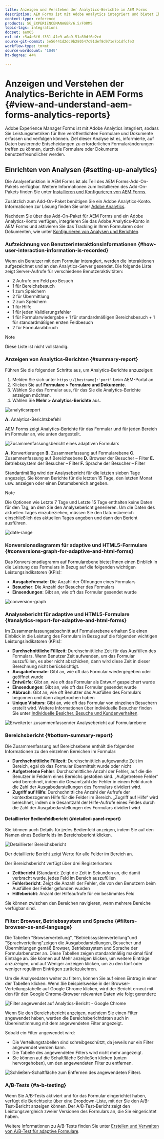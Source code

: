 ```yaml
---
title: Anzeigen und Verstehen der Analytics-Berichte in AEM Forms
description: AEM Forms ist mit Adobe Analytics integriert und bietet Ihnen eine Zusammenfassung und detaillierte Analysen zu Ihren veröffentlichten adaptiven Formularen.
content-type: reference
products: SG_EXPERIENCEMANAGER/6.5/FORMS
topic-tags: integrations
docset: aem65
exl-id: c5a4e6f6-f331-41e9-a0a9-51a30df6e2cd
source-git-commit: 5e56441d2dc9b280547c91def8d971e7b1dfcfe3
workflow-type: tm+mt
source-wordcount: '1049'
ht-degree: 44%

---
```


# Anzeigen und Verstehen der Analytics-Berichte in AEM Forms {#view-and-understand-aem-forms-analytics-reports}

Adobe Experience Manager Forms ist mit Adobe Analytics integriert, sodass Sie Leistungsmetriken für Ihre veröffentlichten Formulare und Dokumente erfassen und verfolgen können. Ziel dieser Analyse ist es, informierte, auf Daten basierende Entscheidungen zu erforderlichen Formularänderungen treffen zu können, durch die Formulare oder Dokumente benutzerfreundlicher werden.

## Einrichten von Analysen {#setting-up-analytics}

Die Analysefunktion in AEM Forms ist als Teil des AEM Forms-Add-On-Pakets verfügbar. Weitere Informationen zum Installieren des Add-On-Pakets finden Sie unter [Installieren und Konfigurieren von AEM Forms](../../forms/using/installing-configuring-aem-forms-osgi.md).

Zusätzlich zum Add-On-Paket benötigen Sie ein Adobe Analytics-Konto. Informationen zur Lösung finden Sie unter [Adobe Analytics](https://www.adobe.com/de/solutions/digital-analytics.html).

Nachdem Sie über das Add-On-Paket für AEM Forms und ein Adobe Analytics-Konto verfügen, integrieren Sie das Adobe Analytics-Konto in AEM Forms und aktivieren Sie das Tracking in Ihren Formularen oder Dokumenten, wie unter [Konfigurieren von Analysen und Berichten](../../forms/using/configure-analytics-forms-documents.md).

### Aufzeichnung von Benutzerinteraktionsinformationen {#how-user-interaction-information-is-recorded}

Wenn ein Benutzer mit dem Formular interagiert, werden die Interaktionen aufgezeichnet und an den Analytics-Server gesendet. Die folgende Liste zeigt Server-Aufrufe für verschiedene Benutzeraktivitäten:

* 2 Aufrufe pro Feld pro Besuch
* 1 für Bereichsbesuch
* 1 zum Speichern
* 2 für Übermittlung
* 2 zum Speichern
* 1 für Hilfe
* 1 für jeden Validierungsfehler
* 1 für Formularwiedergabe + 1 für standardmäßigen Bereichsbesuch + 1 für standardmäßigen ersten Feldbesuch
* 2 für Formularabbruch

>[!NOTE]
>
>Diese Liste ist nicht vollständig.

### Anzeigen von Analytics-Berichten {#summary-report}

Führen Sie die folgenden Schritte aus, um Analytics-Berichte anzuzeigen:

1. Melden Sie sich unter `https://[hostname]:'port'` beim AEM-Portal an
1. Klicken Sie auf **Formulare > Formulare und Dokumente**.
1. Wählen Sie das Formular aus, für das Sie die Analytics-Berichte anzeigen möchten.
1. Wählen Sie **Mehr > Analytics-Berichte** aus.

![analyticsreport](assets/analyticsreport.png)

**A.** Analytics-Berichtsbefehl

AEM Forms zeigt Analytics-Berichte für das Formular und für jeden Bereich im Formular an, wie unten dargestellt.

![Zusammenfassungsbericht eines adaptiven Formulars](assets/analyticsdashboard_callout.png)

**A.** Konvertierungen **B.** Zusammenfassung auf Formularebene **C.** Zusammenfassung auf Bereichsebene **D.** Browser der Besucher – Filter **E.** Betriebssystem der Besucher – Filter **F.** Sprache der Besucher – Filter

Standardmäßig wird der Analysebericht für die letzten sieben Tage angezeigt. Sie können Berichte für die letzten 15 Tage, den letzten Monat usw. anzeigen oder einen Datumsbereich angeben.

>[!NOTE]
>
>Die Optionen wie Letzte 7 Tage und Letzte 15 Tage enthalten keine Daten für den Tag, an dem Sie den Analysebericht generieren. Um die Daten des aktuellen Tages einzubeziehen, müssen Sie den Datumsbereich einschließlich des aktuellen Tages angeben und dann den Bericht ausführen.

![date-range](assets/date-range.png)

### Konversionsdiagramm für adaptive und HTML5-Formulare {#conversions-graph-for-adaptive-and-html-forms}

Das Konversionsdiagramm auf Formularebene bietet Ihnen einen Einblick in die Leistung des Formulars in Bezug auf die folgenden wichtigen Leistungsindikatoren (KPIs):

* **Ausgabeformate**: Die Anzahl der Öffnungen eines Formulars
* **Besucher**: Die Anzahl der Besucher des Formulars
* **Einsendungen**: Gibt an, wie oft das Formular gesendet wurde

![conversion-graph](assets/conversion-graph.png)

### Analysebericht für adaptive und HTML5-Formulare {#analytics-report-for-adaptive-and-html-forms}

Im Zusammenfassungsabschnitt auf Formularebene erhalten Sie einen Einblick in die Leistung des Formulars in Bezug auf die folgenden wichtigen Leistungsindikatoren (KPIs):

* **Durchschnittliche Füllzeit**: Durchschnittliche Zeit für das Ausfüllen des Formulars. Wenn Benutzer Zeit aufwenden, um das Formular auszufüllen, es aber nicht abschicken, dann wird diese Zeit in dieser Berechnung nicht berücksichtigt.
* **Ausgabeformate**: Gibt an, wie oft das Formular wiedergegeben oder geöffnet wurde
* **Entwürfe**: Gibt an, wie oft das Formular als Entwurf gespeichert wurde
* **Einsendungen**: Gibt an, wie oft das Formular gesendet wurde
* **Abbruch**: Gibt an, wie oft Benutzer das Ausfüllen des Formulars begonnen und dann abgebrochen haben
* **Unique Visitors**: Gibt an, wie oft das Formular von einzelnen Besuchern erstellt wird. Weitere Informationen über individuelle Besucher finden Sie unter [Individuelle Besicher, Besuche und Kundenverhalten](https://helpx.adobe.com/de/analytics/kb/unique-visitors-visitor-behavior.html). 

![Erweiterter zusammenfassender Analysebericht auf Formularebene](assets/analytics-report.png)

### Bereichsbericht {#bottom-summary-report}

Die Zusammenfassung auf Bereichsebene enthält die folgenden Informationen zu den einzelnen Bereichen im Formular:

* **Durchschnittliche Füllzeit**: Durchschnittlich aufgewandte Zeit im Bereich, egal ob das Formular übermittelt wurde oder nicht 
* **Aufgetretene Fehler**: Durchschnittliche Anzahl der Fehler, auf die die Benutzer in Feldern eines Bereichs gestoßen sind. „Aufgetretene Fehler“ wird berechnet, indem die Gesamtzahl der Fehler in einem Feld durch die Zahl der Ausgabedarstellungen des Formulars dividiert wird. 
* **Zugriff auf Hilfe**: Durchschnittliche Anzahl der Aufrufe der kontextbezogenen Hilfe für die Felder im Bereich. „Zugriff auf Hilfe“ wird berechnet, indem die Gesamtzahl der Hilfe-Aufrufe eines Feldes durch die Zahl der Ausgabedarstellungen des Formulars dividiert wird.

#### Detaillierter Bedienfeldbericht {#detailed-panel-report}

Sie können auch Details für jedes Bedienfeld anzeigen, indem Sie auf den Namen eines Bedienfelds im Bereichsbericht klicken.

![Detaillierter Bereichsbericht](assets/panel-report-detailed.png)

Der detaillierte Bericht zeigt Werte für alle Felder im Bereich an.

Der Bereichsbericht verfügt über drei Registerkarten:

* **Zeitbericht** (Standard): Zeigt die Zeit in Sekunden an, die damit verbracht wurde, jedes Feld im Bereich auszufüllen
* **Fehlerbericht**: Zeigt die Anzahl der Fehler, die von den Benutzern beim Ausfüllen der Felder gefunden wurden
* **Hilfebericht**: Anzahl der Hilfeaufrufe für ein bestimmtes Feld

Sie können zwischen den Bereichen navigieren, wenn mehrere Bereiche verfügbar sind.

### Filter: Browser, Betriebssystem und Sprache {#filters-browser-os-and-language}

Die Tabellen &quot;Browserverteilung&quot;, &quot;Betriebssystemverteilung&quot;und &quot;Sprachverteilung&quot;zeigen die Ausgabedarstellungen, Besucher und Übermittlungen gemäß Browser, Betriebssystem und Sprache der Formularbenutzer an. Diese Tabellen zeigen standardmäßig maximal fünf Einträge an. Sie können auf Mehr anzeigen klicken, um weitere Einträge anzuzeigen, und auf Weniger anzeigen klicken, um zu den fünf oder weniger regulären Einträgen zurückzukehren.

Um die Analysedaten weiter zu filtern, können Sie auf einen Eintrag in einer der Tabellen klicken. Wenn Sie beispielsweise in der Browser-Verteilungstabelle auf Google Chrome klicken, wird der Bericht erneut mit den für den Google Chrome-Browser relevanten Daten wie folgt gerendert:

![Filter angewendet auf Analytics-Bericht - Google Chrome ](assets/filter-1.png)

Wenn Sie den Bereichsbericht anzeigen, nachdem Sie einen Filter angewendet haben, werden die Bereichsberichtdaten auch in Übereinstimmung mit dem angewendeten Filter angezeigt.

 Sobald ein Filter angewendet wird:

* Die Verteilungstabellen sind schreibgeschützt, da jeweils nur ein Filter angewendet werden kann.
* Die Tabelle des angewendeten Filters wird nicht mehr angezeigt.
* Sie können auf die Schaltfläche Schließen klicken (unten hervorgehoben), um den angewendeten Filter zu entfernen.

![Schließen-Schaltfläche zum Entfernen des angewendeten Filters](assets/close-filter.png)

### A/B-Tests {#a-b-testing}

Wenn Sie A/B-Tests aktiviert und für das Formular eingerichtet haben, verfügt die Berichtseite über eine Dropdown-Liste, mit der Sie den A/B-Test-Bericht anzeigen können. Der A/B-Test-Bericht zeigt den Leistungsvergleich zweier Versionen des Formulars an, die Sie eingerichtet haben. 

Weitere Informationen zu A/B-Tests finden Sie unter [Erstellen und Verwalten von A/B-Test für adaptive Formulare](../../forms/using/ab-testing-adaptive-forms.md).

